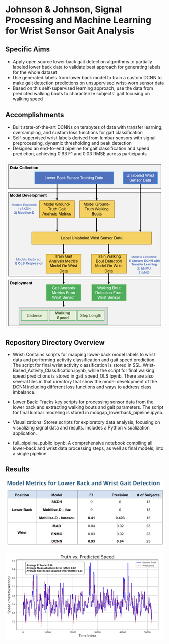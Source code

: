 # Johnson & Johnson, Signal Processing and Machine Learning for Wrist Sensor Gait Analysis

## Specific Aims
- Apply open source lower back gait detection algorithms to partially labeled lower back data to validate best approach for generating labels for the whole dataset
- Use generated labels from lower back model to train a custom DCNN to make gait detection predictions on unsupervised wrist-worn sensor data
- Based on this self-supervised learning approach, use the data from predicted walking bouts to characterize subjects’ gait focusing on walking speed


## Accomplishments

- Built state-of-the-art DCNNs on terabytes of data with transfer learning, oversampling, and custom loss functions for gait classification
- Self-supervised wrist labels derived from lumbar sensors with signal preprocessing, dynamic thresholding and peak detection
- Designed an end-to-end pipeline for gait classification and speed prediction, achieving 0.93 F1 and 0.03 RMSE across participants <br>

![Workflow](https://github.com/katlass/Self-Supervised-Wrist-Gait-Characterization/blob/main/Visualizations/workflow_figure.png)
 <br>

## Repository Directory Overview
- Wrist: Contains scripts for mapping lower-back model labels to wrist data and performing activity classification and gait speed prediction. The script for final wrist activity classification is stored in SSL_Wrist-Based_Activity_Classification.ipynb, while the script for final walking speed predictions is stored in gait_speed_OLS.ipynb. There are also several files in that directory that show the model development of the DCNN including different loss functions and ways to address class imbalance.

- Lower Back: Tracks key scripts for processing sensor data from the lower back and extracting walking bouts and gait parameters. The script for final lumbar modeling is stored in mobgap_lowerback_pipeline.ipynb.

- Visualizations: Stores scripts for exploratory data analysis, focusing on visualizing signal data and results. Includes a Python visualization application.

- full_pipeline_public.ipynb: A comprehensive notebook compiling all lower-back and wrist data processing steps, as well as final models, into a single pipeline

## Results

![Results](https://github.com/katlass/Self-Supervised-Wrist-Gait-Characterization/blob/main/Visualizations/result_metrics.png)

![OLS Speed](https://github.com/katlass/Self-Supervised-Wrist-Gait-Characterization/blob/main/Visualizations/gait_speed_visual.png)

